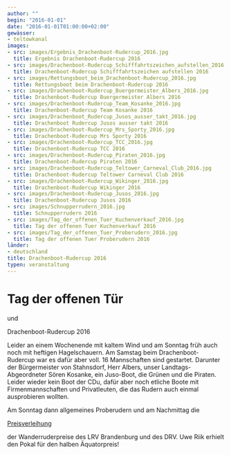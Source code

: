 ```yaml
---
author: ""
begin: "2016-01-01"
date: "2016-01-01T01:00:00+02:00"
gewässer: 
- teltowkanal
images:
- src: images/Ergebnis_Drachenboot-Rudercup_2016.jpg
  title: Ergebnis Drachenboot-Rudercup 2016
- src: images/Drachenboot-Rudercup_Schifffahrtszeichen_aufstellen_2016.jpg
  title: Drachenboot-Rudercup Schifffahrtszeichen aufstellen 2016
- src: images/Rettungsboot_beim_Drachenboot-Rudercup_2016.jpg
  title: Rettungsboot beim Drachenboot-Rudercup 2016
- src: images/Drachenboot-Rudercup_Buergermeister_Albers_2016.jpg
  title: Drachenboot-Rudercup Buergermeister Albers 2016
- src: images/Drachenboot-Rudercup_Team_Kosanke_2016.jpg
  title: Drachenboot-Rudercup Team Kosanke 2016
- src: images/Drachenboot_Rudercup_Jusos_ausser_takt_2016.jpg
  title: Drachenboot Rudercup Jusos ausser takt 2016
- src: images/Drachenboot-Rudercup_Mrs_Sporty_2016.jpg
  title: Drachenboot-Rudercup Mrs Sporty 2016
- src: images/Drachenboot-Rudercup_TCC_2016.jpg
  title: Drachenboot-Rudercup TCC 2016
- src: images/Drachenboot-Rudercup_Piraten_2016.jpg
  title: Drachenboot-Rudercup Piraten 2016
- src: images/Drachenboot-Rudercup_Teltower_Carneval_Club_2016.jpg
  title: Drachenboot-Rudercup Teltower Carneval Club 2016
- src: images/Drachenboot-Rudercup_Wikinger_2016.jpg
  title: Drachenboot-Rudercup Wikinger 2016
- src: images/Drachenboot-Rudercup_Jusos_2016.jpg
  title: Drachenboot-Rudercup Jusos 2016
- src: images/Schnupperrudern_2016.jpg
  title: Schnupperrudern 2016
- src: images/Tag_der_offenen_Tuer_Kuchenverkauf_2016.jpg
  title: Tag der offenen Tuer Kuchenverkauf 2016
- src: images/Tag_der_offenen_Tuer_Proberudern_2016.jpg
  title: Tag der offenen Tuer Proberudern 2016
länder:
- deutschland
title: Drachenboot-Rudercup 2016
typen: veranstaltung
---
```



# Tag der offenen Tür


und

Drachenboot-Rudercup 2016

Leider an einem Wochenende mit kaltem Wind und am Sonntag früh auch noch mit heftigen Hagelschauern. Am Samstag beim Drachenboot-Rudercup war es dafür aber voll. 16 Mannschaften sind gestartet. Darunter der Bürgermeister von Stahnsdorf, Herr Albers, unser Landtags-Abgeordneter Sören Kosanke, ein Juso-Boot, die Grünen und die Piraten. Leider wieder kein Boot der CDu, dafür aber noch etliche Boote mit Firmenmannschaften und Privatleuten, die das Rudern auch einmal ausprobieren wollten.

Am Sonntag dann allgemeines Proberudern und am Nachmittag die

[Preisverleihung](/berichte/2016/preisverleihungen_2016)

der Wanderruderpreise des LRV Brandenburg und des DRV. Uwe Riik erhielt den Pokal für den halben Äquatorpreis!
